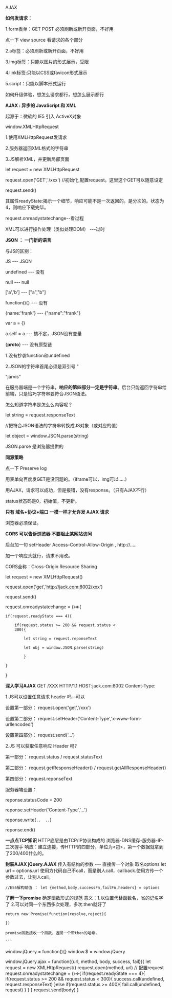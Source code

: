 AJAX

**如何发请求：**

1.form表单：GET POST 必须刷新或新开页面，不好用

点一下 view source 看请求的各个部分

2.a标签：必须刷新或新开页面，不好用

3.img标签：只能以图片的形式展示，受限

4.link标签:只能以CSS或favicon形式展示

5.script：只能以脚本形式运行

如何升级体验，想怎么请求都行，想怎么展示都行

**AJAX : 异步的 JavaScript 和 XML**

起源于：微软的 IE5 引入 ActiveX对象

window.XMLHttpRequest

1.使用XMLHttpRequest发请求

2.服务器返回XML格式的字符串

3.JS解析XML，并更新局部页面

let request  = new XMLHttpRequest

request.open('GET','/xxx') //初始化,配置request。这里这个GET可以随意设定

request.send()

其属性readyState:揭示一个细节，响应可能不是一次返回的。是分次的。状态为4，则响应下载完毕。

request.onreadystatechange--看过程

XML可以进行操作处理（类似处理DOM） ---过时

**JSON ： 一门新的语言**

与JS的区别：

JS --- JSON

undefined --- 没有

null --- null

['a','b'] --- ["a","b"]

function(){} --- 没有

{name:'frank'} --- {"name":"frank"}

var a = {}

a.self = a --- 搞不定，JSON没有变量

{__proto__} --- 没有原型链

1.没有抄袭function和undefined

2.JSON的字符串首尾必须是双引号 "

"jarvis"

在服务器端是一个字符串，**响应的第四部分一定是字符串**。后台只能返回字符串给前端，只是恰巧字符串要符合JSON语法。

怎么知道字符串是怎么么内容呢？

let string = request.responseText

//把符合JSON语法的字符串转换成JS对象（或对应的值）

let object = window.JSON.parse(string) 

JSON.parse 是浏览器提供的

**同源策略**

点一下 Preserve log 

用表单向百度发GET是没问题的。（iframe可以，img可以.....）

用AJAX，请求可以成功，但是报错，没有response。（只有AJAX不行）

status状态码是0，初始值，不更新。 

**只有 域名+协议+端口 一模一样才允许发 AJAX 请求**

浏览器必须保证。

**CORS 可以告诉浏览器 不要阻止某网站访问** 

后台加一句 setHeader Access-Control-Allow-Origin , http://.....

加一个响应头就行，请求不用改。

CORS全称：Cross-Origin Resource Sharing 

let request = new XMLHttpRequest()

request.open('get','http://jack.com:8002/xxx')

request.send()

request.onreadystatechange = ()=>{
    
    if(request.readyState === 4){
        
        if(request.status >= 200 && request.status < 
        300){
        
            let string = request.reponseText

            let obj = window.JSON.parse(string)

            }
    
    }

}

**深入学习AJAX**
GET /XXX HTTP/1.1
HOST:jack.com:8002
Content-Type:

1.JS可以设置任意请求 header 吗--可以

设置第一部分： request.open('get','/xxx')

设置第二部分： request.setHeader('Content-Type','x-www-form-urllencoded')

设置第四部分： request.send('...')

2.JS 可以获取任意响应 Header 吗?

第一部分： request.status / request.statusText

第二部分： request.getResponseHeader() / request.getAllResponseHeader()

第四部分： request.reponseText

服务器端设置：

reponse.statusCode = 200

reponse.setHeader('Content-Type','...')

reponse.write(`..  ..`)

reponse.end()

**一点点TCP知识**
    HTTP底层是由TCP/IP协议构成的
    浏览器-DNS缓存-服务器-IP-三次握手
    响应：建立连接，传HTTP的四部分，单位为<包>，第一个数据就拿到了200/400什么的。

**封装AJAX jQuery.AJAX**
    传入有结构的参数 --- 直接传一个对象 取名options
    let url = options.url
    使用方代码自己不call，而是别人call，callback.使用方传一个参数过去，让别人call。

    //ES6解构赋值 ： let {method,body,successFn,failFn,headers} = options

**了解一下promise**
    确定函数形式的规范
    意义：1.以位置代替函数名，省的记名字了
    2.可以对同一个东西多次处理，多次.then就好了

    return new Promise(function(resolve,reject){

    })

    promise函数接收一个函数，返回一个带then的哈希，

    ```
window.jQuery = function(){}
window.$ = window.jQuery

window.jQuery.ajax = function({url, method, body, success, fail}){
  let request = new XMLHttpRequest()
  request.open(method, url) // 配置request
  request.onreadystatechange = ()=>{
    if(request.readyState === 4){
      if(request.status >= 200 && request.status < 300){
        success.call(undefined, request.responseText)
      }else if(request.status >= 400){
        fail.call(undefined, request)
      }
    }
  }
  request.send(body)
}
```